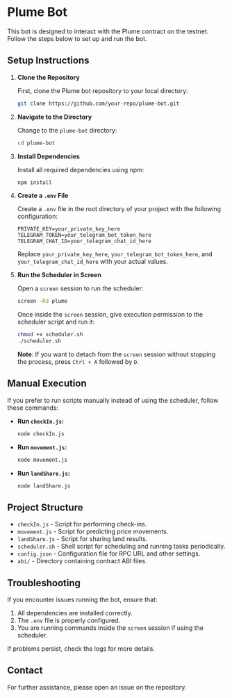 # Plume Bot

This bot is designed to interact with the Plume contract on the testnet. Follow the steps below to set up and run the bot.

## Setup Instructions

1. **Clone the Repository**

   First, clone the Plume bot repository to your local directory:

   ```bash
   git clone https://github.com/your-repo/plume-bot.git
   ```

2. **Navigate to the Directory**

   Change to the `plume-bot` directory:

   ```bash
   cd plume-bot
   ```

3. **Install Dependencies**

   Install all required dependencies using npm:

   ```bash
   npm install
   ```

4. **Create a `.env` File**

   Create a `.env` file in the root directory of your project with the following configuration:

   ```plaintext
   PRIVATE_KEY=your_private_key_here
   TELEGRAM_TOKEN=your_telegram_bot_token_here
   TELEGRAM_CHAT_ID=your_telegram_chat_id_here
   ```

   Replace `your_private_key_here`, `your_telegram_bot_token_here`, and `your_telegram_chat_id_here` with your actual values.

5. **Run the Scheduler in Screen**

   Open a `screen` session to run the scheduler:

   ```bash
   screen -Rd plume
   ```

   Once inside the `screen` session, give execution permission to the scheduler script and run it:

   ```bash
   chmod +x scheduler.sh
   ./scheduler.sh
   ```

   **Note**: If you want to detach from the `screen` session without stopping the process, press `Ctrl + A` followed by `D`.

## Manual Execution

If you prefer to run scripts manually instead of using the scheduler, follow these commands:

- **Run `checkIn.js`:**

  ```bash
  node checkIn.js
  ```

- **Run `movement.js`:**

  ```bash
  node movement.js
  ```

- **Run `landShare.js`:**

  ```bash
  node landShare.js
  ```

## Project Structure

- `checkIn.js` - Script for performing check-ins.
- `movement.js` - Script for predicting price movements.
- `landShare.js` - Script for sharing land results.
- `scheduler.sh` - Shell script for scheduling and running tasks periodically.
- `config.json` - Configuration file for RPC URL and other settings.
- `abi/` - Directory containing contract ABI files.

## Troubleshooting

If you encounter issues running the bot, ensure that:

1. All dependencies are installed correctly.
2. The `.env` file is properly configured.
3. You are running commands inside the `screen` session if using the scheduler.

If problems persist, check the logs for more details.

## Contact

For further assistance, please open an issue on the repository.
